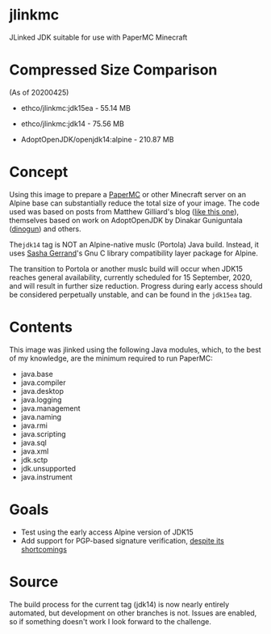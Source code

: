 # jlinkmc
JLinked JDK suitable for use with PaperMC Minecraft

# Compressed Size Comparison

(As of 20200425)

+ ethco/jlinkmc:jdk15ea - 55.14 MB

+ ethco/jlinkmc:jdk14 - 75.56 MB

+ AdoptOpenJDK/openjdk14:alpine - 210.87 MB

# Concept

Using this image to prepare a [PaperMC](https://papermc.io/) or other Minecraft server on an Alpine base can substantially reduce the total size of your image. The code used was based on posts from Matthew Gilliard's blog ([like this one](https://blog.gilliard.lol/2018/11/05/alpine-jdk11-images.html)), themselves based on work on AdoptOpenJDK by Dinakar Guniguntala ([dinogun](https://github.com/dinogun)) and others.

The`jdk14` tag is NOT an Alpine-native muslc (Portola) Java build. Instead, it uses [Sasha Gerrand](https://github.com/sgerrand)'s Gnu C library compatibility layer package for Alpine.

The transition to Portola or another muslc build will occur when JDK15 reaches general availability, currently scheduled for 15 September, 2020, and will result in further size reduction. Progress during early access should be considered perpetually unstable, and can be found in the `jdk15ea` tag.

# Contents

This image was jlinked using the following Java modules, which, to the best of my knowledge, are the minimum required to run PaperMC:

+ java.base
+ java.compiler
+ java.desktop
+ java.logging
+ java.management
+ java.naming
+ java.rmi
+ java.scripting
+ java.sql
+ java.xml
+ jdk.sctp
+ jdk.unsupported
+ java.instrument

# Goals

+ Test using the early access Alpine version of JDK15
+ Add support for PGP-based signature verification, [despite its shortcomings](https://arstechnica.com/information-technology/2016/12/op-ed-im-giving-up-on-pgp/)

# Source

The build process for the current tag (jdk14) is now nearly entirely automated, but development on other branches is not. Issues are enabled, so if something doesn't work I look forward to the challenge.
